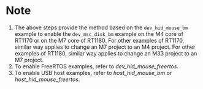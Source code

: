 # Note

1.  The above steps provide the method based on the `dev_hid_mouse_bm` example to enable the `dev_msc_disk_bm` example on the M4 core of RT1170 or on the M7 core of RT1180. For other examples of RT1170, similar way applies to change an M7 project to an M4 project. For other examples of RT1180, similar way applies to change an M33 project to an M7 project.
2.  To enable FreeRTOS examples, refer to *dev\_hid\_mouse\_freertos*.
3.  To enable USB host examples, refer to *host\_hid\_mouse\_bm* or *host\_hid\_mouse\_freertos*.

